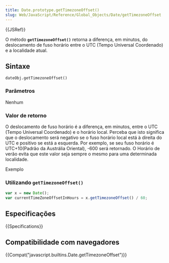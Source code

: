 ```yaml
---
title: Date.prototype.getTimezoneOffset()
slug: Web/JavaScript/Reference/Global_Objects/Date/getTimezoneOffset
---
```


{{JSRef}}

O método **`getTimezoneOffset()`** retorna a diferença, em minutos, do deslocamento de fuso horário entre o UTC (Tempo Universal Coordenado) e a localidade atual.

## Sintaxe

```
dateObj.getTimezoneOffset()
```

### Parâmetros

Nenhum

### Valor de retorno

O deslocamento de fuso horário é a diferença, em minutos, entre o UTC (Tempo Universal Coordenado) e o horário local. Perceba que isto significa que o deslocamento será negativo se o fuso horário local está à direita do UTC e positivo se está a esquerda. Por exemplo, se seu fuso horário é UTC+10(Padrão da Austrália Oriental), -600 será retornado. O Horário de verão evita que este valor seja sempre o mesmo para uma determinada localidade.

Exemplo

### Utilizando `getTimezoneOffset()`

```js
var x = new Date();
var currentTimeZoneOffsetInHours = x.getTimezoneOffset() / 60;
```

## Especificações

{{Specifications}}

## Compatibilidade com navegadores

{{Compat("javascript.builtins.Date.getTimezoneOffset")}}

